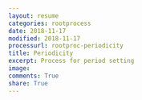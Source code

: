 ```yaml
---
layout: resume
categories: rootprocess
date: 2018-11-17
modified: 2018-11-17
processurl: rootproc-periodicity
title: Periodicity
excerpt: Process for period setting
image: 
comments: True
share: True
---
```

